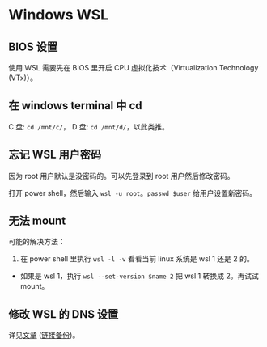 # Windows WSL

## BIOS 设置

使用 WSL 需要先在 BIOS 里开启 CPU 虚拟化技术（Virtualization Technology (VTx)）。

## 在 windows terminal 中 cd

C 盘: `cd /mnt/c/`， D 盘: `cd /mnt/d/`，以此类推。

## 忘记 WSL 用户密码

因为 root 用户默认是没密码的。可以先登录到 root 用户然后修改密码。

打开 power shell，然后输入 `wsl -u root`。`passwd $user` 给用户设置新密码。

## 无法 mount

可能的解决方法：

1. 在 power shell 里执行 `wsl -l -v` 看看当前 linux 系统是 wsl 1 还是 2 的。
  - 如果是 wsl 1，执行 `wsl --set-version $name 2` 把 wsl 1 转换成 2。再试试 mount。

## 修改 WSL 的 DNS 设置

详见[文章](https://blog.niekun.net/archives/1801.html) ([链接备份](https://web.archive.org/web/20231116102956/https://blog.niekun.net/archives/1801.html))。
